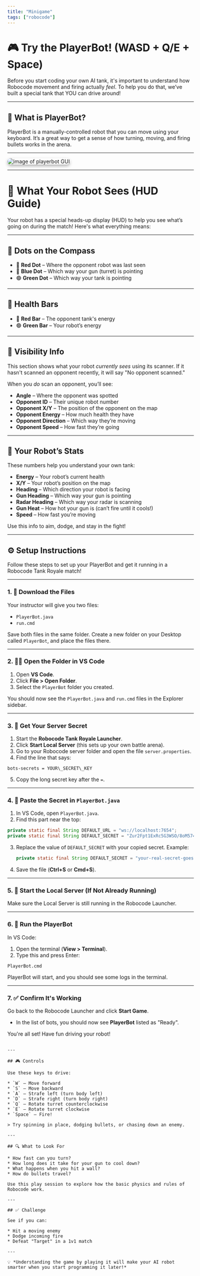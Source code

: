 ```yaml
---
title: "Minigame"
tags: ["robocode"]
---
```


# 🎮 Try the PlayerBot! (WASD + Q/E + Space)

Before you start coding your own AI tank, it's important to understand how Robocode movement and firing actually *feel*. To help you do that, we’ve built a special tank that YOU can drive around!

---

## 🧠 What is PlayerBot?

PlayerBot is a manually-controlled robot that you can move using your keyboard. It’s a great way to get a sense of how turning, moving, and firing bullets works in the arena.

---

<img src="/images/low/robocode/playerBot.webp" alt="image of playerbot GUI" style="border-radius: 12px; box-shadow: 0 4px 8px rgba(0, 0, 0, 0.3);">

---

# 🧭 What Your Robot Sees (HUD Guide)

Your robot has a special heads-up display (HUD) to help you see what’s going on during the match! Here's what everything means:

---

## 🎯 Dots on the Compass

* 🔴 **Red Dot** – Where the opponent robot was last seen
* 🔵 **Blue Dot** – Which way your gun (turret) is pointing
* 🟢 **Green Dot** – Which way your tank is pointing

---

## 💚 Health Bars

* 🔴 **Red Bar** – The opponent tank's energy
* 🟢 **Green Bar** – Your robot’s energy

---

## 📡 Visibility Info

This section shows what your robot *currently sees* using its scanner. If it hasn't scanned an opponent recently, it will say "No opponent scanned."

When you *do* scan an opponent, you’ll see:

* **Angle** – Where the opponent was spotted
* **Opponent ID** – Their unique robot number
* **Opponent X/Y** – The position of the opponent on the map
* **Opponent Energy** – How much health they have
* **Opponent Direction** – Which way they’re moving
* **Opponent Speed** – How fast they’re going

---

## 🤖 Your Robot’s Stats

These numbers help you understand your own tank:

* **Energy** – Your robot’s current health
* **X/Y** – Your robot’s position on the map
* **Heading** – Which direction your robot is facing
* **Gun Heading** – Which way your gun is pointing
* **Radar Heading** – Which way your radar is scanning
* **Gun Heat** – How hot your gun is (can’t fire until it cools!)
* **Speed** – How fast you’re moving

Use this info to aim, dodge, and stay in the fight!

---


## ⚙️ Setup Instructions


Follow these steps to set up your PlayerBot and get it running in a Robocode Tank Royale match!

---

### 1. 📁 Download the Files

Your instructor will give you two files:

* `PlayerBot.java`
* `run.cmd`

Save both files in the same folder. Create a new folder on your Desktop called `PlayerBot`, and place the files there.

---

### 2. 🧑‍💻 Open the Folder in VS Code

1. Open **VS Code**.
2. Click **File > Open Folder**.
3. Select the `PlayerBot` folder you created.

You should now see the `PlayerBot.java` and `run.cmd` files in the Explorer sidebar.

---

### 3. 🔐 Get Your Server Secret

1. Start the **Robocode Tank Royale Launcher**.
2. Click **Start Local Server** (this sets up your own battle arena).
3. Go to your Robocode server folder and open the file `server.properties`.
4. Find the line that says:


```
bots-secrets = YOUR\_SECRET\_KEY

```

5. Copy the long secret key after the `=`.

---

### 4. 📝 Paste the Secret in `PlayerBot.java`

1. In VS Code, open `PlayerBot.java`.
2. Find this part near the top:

```java
private static final String DEFAULT_URL = "ws://localhost:7654";
private static final String DEFAULT_SECRET = "Zur2Fpt1ExRc5G3WSO/8oM574f/pmEbZ22bqXHlm4/";
````

3. Replace the value of `DEFAULT_SECRET` with your copied secret. Example:

   ```java
   private static final String DEFAULT_SECRET = "your-real-secret-goes-here";
   ```

4. Save the file (**Ctrl+S** or **Cmd+S**).

---

### 5. 🧪 Start the Local Server (If Not Already Running)

Make sure the Local Server is still running in the Robocode Launcher.

---

### 6. 🚀 Run the PlayerBot

In VS Code:

1. Open the terminal (**View > Terminal**).
2. Type this and press Enter:

```
PlayerBot.cmd

```

PlayerBot will start, and you should see some logs in the terminal.

---

### 7. ✅ Confirm It's Working

Go back to the Robocode Launcher and click **Start Game**.

* In the list of bots, you should now see **PlayerBot** listed as "Ready".

You're all set! Have fun driving your robot!

```

---

## 🎮 Controls

Use these keys to drive:

* `W` – Move forward
* `S` – Move backward
* `A` – Strafe left (turn body left)
* `D` – Strafe right (turn body right)
* `Q` – Rotate turret counterclockwise
* `E` – Rotate turret clockwise
* `Space` – Fire!

> Try spinning in place, dodging bullets, or chasing down an enemy.

---

## 🔍 What to Look For

* How fast can you turn?
* How long does it take for your gun to cool down?
* What happens when you hit a wall?
* How do bullets travel?

Use this play session to explore how the basic physics and rules of Robocode work.

---

## ✅ Challenge

See if you can:

* Hit a moving enemy
* Dodge incoming fire
* Defeat "Target" in a 1v1 match

---

💡 *Understanding the game by playing it will make your AI robot smarter when you start programming it later!*
